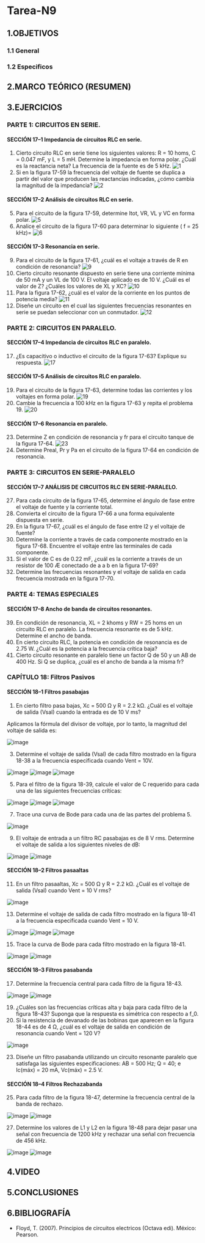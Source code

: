 # Tarea-N9
## 1.OBJETIVOS
### 1.1  General

### 1.2 Especificos

## 2.MARCO TEÓRICO (RESUMEN)

## 3.EJERCICIOS
### PARTE 1: CIRCUITOS EN SERIE.
#### SECCIÓN 17–1 Impedancia de circuitos RLC en serie.
1. Cierto circuito RLC en serie tiene los siguientes valores: R = 10 homs, C = 0.047 mF, y L = 5 mH. Determine la impedancia en forma polar. ¿Cuál es la reactancia neta? La frecuencia de la fuente es de 5 kHz.
![1](https://user-images.githubusercontent.com/93893919/155431381-c59fc350-27c1-47eb-a851-477f68dba8d7.png)
3. Si en la figura 17-59 la frecuencia del voltaje de fuente se duplica a partir del valor que producen las
reactancias indicadas, ¿cómo cambia la magnitud de la impedancia?
![2](https://user-images.githubusercontent.com/93893919/155431387-c3b07204-ddf6-490a-acb9-28e2552f6dbc.png)
#### SECCIÓN 17–2 Análisis de circuitos RLC en serie.
5. Para el circuito de la figura 17-59, determine Itot, VR, VL y VC en forma polar.
![5](https://user-images.githubusercontent.com/93893919/155431395-9070359c-b04d-4fa0-a16b-aaaee4c050d6.png)
7. Analice el circuito de la figura 17-60 para determinar lo siguiente ( f = 25 kHz)=
![6](https://user-images.githubusercontent.com/93893919/155431399-19f35ebe-f612-4736-9024-8480219d4b55.png)
#### SECCIÓN 17–3 Resonancia en serie.
9. Para el circuito de la figura 17-61, ¿cuál es el voltaje a través de R en condición de resonancia?
![9](https://user-images.githubusercontent.com/93893919/155431428-3736d0e4-7fc5-438b-a3a8-d9056ca3804a.png)
11. Cierto circuito resonante dispuesto en serie tiene una corriente mínima de 50 mA y un VL de 100 V. El voltaje aplicado es de 10 V. ¿Cuál es el valor de Z? ¿Cuáles los valores de XL y XC?
![10](https://user-images.githubusercontent.com/93893919/155431433-c7ab8973-6872-4727-8271-530b18f87ac3.png)
13. Para la figura 17-62, ¿cuál es el valor de la corriente en los puntos de potencia media?
![11](https://user-images.githubusercontent.com/93893919/155431466-f6cf682d-843e-40a7-b889-adbc04867375.png)
15. Diseñe un circuito en el cual las siguientes frecuencias resonantes en serie se puedan seleccionar con un conmutador.
![12](https://user-images.githubusercontent.com/93893919/155431472-d5f9d13d-a44d-4fc3-a87a-d7d6cf4c2564.png)
### PARTE 2: CIRCUITOS EN PARALELO.
#### SECCIÓN 17–4 Impedancia de circuitos RLC en paralelo.
17. ¿Es capacitivo o inductivo el circuito de la figura 17-63? Explique su respuesta.
![17](https://user-images.githubusercontent.com/93893919/155431482-69d812db-e3cf-4ae4-a715-762fdddc341b.png)
#### SECCIÓN 17–5 Análisis de circuitos RLC en paralelo.
19. Para el circuito de la figura 17-63, determine todas las corrientes y los voltajes en forma polar.
![19](https://user-images.githubusercontent.com/93893919/155431489-b18008b0-ff6a-4be0-add4-12af5bf3f0ff.png)
21. Cambie la frecuencia a 100 kHz en la figura 17-63 y repita el problema 19.
![20](https://user-images.githubusercontent.com/93893919/155431497-0474b53f-d510-4233-ab54-d6a07660cdca.png)
#### SECCIÓN 17–6 Resonancia en paralelo.
23. Determine Z en condición de resonancia y fr para el circuito tanque de la figura 17-64.
![23](https://user-images.githubusercontent.com/93893919/155431537-dbcf988f-38b2-43d0-89d0-d6e43bf67ba7.png)
25. Determine Preal, Pr y Pa en el circuito de la figura 17-64 en condición de resonancia.
### PARTE 3: CIRCUITOS EN SERIE-PARALELO
#### SECCIÓN 17–7 ANÁLISIS DE CIRCUITOS RLC EN SERIE-PARALELO.
27. Para cada circuito de la figura 17-65, determine el ángulo de fase entre el voltaje de fuente y la corriente total.
29. Convierta el circuito de la figura 17-66 a una forma equivalente dispuesta en serie.
31. En la figura 17-67, ¿cuál es el ángulo de fase entre I2 y el voltaje de fuente?
33. Determine la corriente a través de cada componente mostrado en la figura 17-68. Encuentre el voltaje entre las terminales de cada componente.
35. Si el valor de C es de 0.22 mF, ¿cuál es la corriente a través de un resistor de 100 Æ conectado de a a b en la figura 17-69?
37. Determine las frecuencias resonantes y el voltaje de salida en cada frecuencia mostrada en la figura 17-70.
### PARTE 4: TEMAS ESPECIALES
#### SECCIÓN 17–8 Ancho de banda de circuitos resonantes.
39. En condición de resonancia, XL = 2 khoms y RW = 25 homs en un circuito RLC en paralelo. La frecuencia resonante es de 5 kHz. Determine el ancho de banda.
41. En cierto circuito RLC, la potencia en condición de resonancia es de 2.75 W. ¿Cuál es la potencia a la frecuencia crítica baja?
43. Cierto circuito resonante en paralelo tiene un factor Q de 50 y un AB de 400 Hz. Si Q se duplica, ¿cuál es el ancho de banda a la misma fr?
### CAPÍTULO 18: Filtros Pasivos
#### SECCIÓN 18–1 Filtros pasabajas
1. En cierto filtro pasa bajas, Xc = 500 Ω y R = 2.2 kΩ. ¿Cuál es el voltaje de salida (Vsal) cuando la entrada es de 10 V ms?

Aplicamos la fórmula del divisor de voltaje, por lo tanto, la magnitud del voltaje de salida es:

![image](https://user-images.githubusercontent.com/93681159/155606617-7acd933a-6e82-40d3-8df6-60acd89b449d.png)

3. Determine el voltaje de salida (Vsal) de cada filtro mostrado en la figura 18-38 a la frecuencia especificada cuando Vent = 10V.

![image](https://user-images.githubusercontent.com/93681159/155606719-e77d4b35-c792-4d40-8f05-245af975de85.png)
![image](https://user-images.githubusercontent.com/93681159/155607005-0c9ec698-570c-4315-8668-da5c13cafd61.png)
![image](https://user-images.githubusercontent.com/93681159/155607117-6bc7ac7d-e380-4991-baae-e8f5141e0446.png)

5. Para el filtro de la figura 18-39, calcule el valor de C requerido para cada una de las siguientes frecuencias críticas:

![image](https://user-images.githubusercontent.com/93681159/155607469-b42b1856-8e80-4bf0-b328-dd74485e0167.png)
![image](https://user-images.githubusercontent.com/93681159/155607288-1081fd70-d05e-42b5-8de5-d4d6848632a5.png)
![image](https://user-images.githubusercontent.com/93681159/155607362-c6dbef08-da3d-4da1-91bd-ba9266c7281e.png)

7. Trace una curva de Bode para cada una de las partes del problema 5.

![image](https://user-images.githubusercontent.com/93681159/155607638-c30e3616-d31e-4043-a26b-85473d3c5e06.png)

9. El voltaje de entrada a un filtro RC pasabajas es de 8 V rms. Determine el voltaje de salida a los siguientes niveles de dB:

![image](https://user-images.githubusercontent.com/93681159/155607834-79550c51-2602-4c58-b1cd-d9e37794ee14.png)
![image](https://user-images.githubusercontent.com/93681159/155607910-0d5989e5-4fa4-4693-a67e-1d33bf56da9b.png)

#### SECCIÓN 18–2 Filtros pasaaltas
11. En un filtro pasaaltas, Xc = 500 Ω y R = 2.2 kΩ. ¿Cuál es el voltaje de salida (Vsal) cuando Vent = 10 V rms?

![image](https://user-images.githubusercontent.com/93681159/155608043-3d1a69e0-90f6-4634-bb63-047847d7c58a.png)

13.	Determine el voltaje de salida de cada filtro mostrado en la figura 18-41 a la frecuencia especificada cuando Vent = 10 V.

![image](https://user-images.githubusercontent.com/93681159/155610313-9ddc50a2-6fd7-429d-a247-9b8c9fcd39e8.png)
![image](https://user-images.githubusercontent.com/93681159/155608204-67a20f52-2145-4cc3-90da-06957e064189.png)
![image](https://user-images.githubusercontent.com/93681159/155608349-ec6c5c1a-a215-4241-b638-cfc035a85879.png)

15.	Trace la curva de Bode para cada filtro mostrado en la figura 18-41.

![image](https://user-images.githubusercontent.com/93681159/155608881-368bda91-7697-4818-bdef-6c8d1ddc57d0.png)
![image](https://user-images.githubusercontent.com/93681159/155608780-0eb9e721-cf6f-40c1-b4b0-1d6eb7c61a26.png)

#### SECCIÓN 18–3 Filtros pasabanda
17.	Determine la frecuencia central para cada filtro de la figura 18-43.

![image](https://user-images.githubusercontent.com/93681159/155608960-6ae08ec7-51b3-498f-afc6-a34a10c50336.png)
![image](https://user-images.githubusercontent.com/93681159/155609292-f835db28-2a84-467a-a57c-10d889612f35.png)

19. ¿Cuáles son las frecuencias críticas alta y baja para cada filtro de la figura 18-43? Suponga que la respuesta es simétrica con respecto a f_0.
21. Si la resistencia de devanado de las bobinas que aparecen en la figura 18-44 es de 4 Ω, ¿cuál es el voltaje de salida en condición de resonancia cuando Vent = 120 V?

![image](https://user-images.githubusercontent.com/93681159/155609373-5ccdd712-9e0d-4507-a415-b08b2d4e5026.png)

23. Diseñe un filtro pasabanda utilizando un circuito resonante paralelo que satisfaga las siguientes especificaciones: AB = 500 Hz; Q = 40; e Ic(máx) = 20 mA, Vc(máx) = 2.5 V.
#### SECCIÓN 18–4 Filtros Rechazabanda
25.	Para cada filtro de la figura 18-47, determine la frecuencia central de la banda de rechazo.

![image](https://user-images.githubusercontent.com/93681159/155609601-0f74a63f-d4cf-4b91-b5b1-ce11c14d0bf4.png)
![image](https://user-images.githubusercontent.com/93681159/155609746-304c369a-00c7-4101-aa3a-3ef243e49c39.png)

27.	Determine los valores de L1 y L2 en la figura 18-48 para dejar pasar una señal con frecuencia de 1200 kHz y rechazar una señal con frecuencia de 456 kHz.

![image](https://user-images.githubusercontent.com/93681159/155609915-0ec913a6-f9c7-4ed4-bef6-f9bb80058a17.png)
![image](https://user-images.githubusercontent.com/93681159/155609827-6fdbfae0-2c75-4290-ac38-8a3a01abefba.png)

## 4.VIDEO

## 5.CONCLUSIONES 

## 6.BIBLIOGRAFÍA
* Floyd, T. (2007). Principios de circuitos electricos (Octava edi). México: Pearson.
